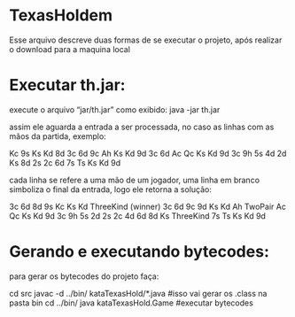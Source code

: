 TexasHoldem
===========

Esse arquivo descreve duas formas de se executar o projeto, após realizar o 
download para a maquina local


Executar th.jar:
===============
execute o arquivo “jar/th.jar” como exibido:
	java -jar th.jar

assim ele aguarda a entrada a ser processada, no caso as linhas com as mãos da partida, exemplo:

Kc 9s Ks Kd 8d 3c 6d 
9c Ah Ks Kd 9d 3c 6d
Ac Qc Ks Kd 9d 3c
9h 5s 
4d 2d Ks 8d 2s 2c 6d
7s Ts Ks Kd 9d

cada linha se refere a uma mão de um jogador, uma linha em branco simboliza o final da entrada, logo ele retorna a solução:

3c  6d  8d  9s  Kc  Ks  Kd ThreeKind (winner) 
3c  6d  9c  9d  Ks  Kd  Ah TwoPair
Ac  Qc  Ks  Kd  9d  3c
9h  5s
2d  2s  2c  4d  6d  8d  Ks ThreeKind
7s  Ts  Ks  Kd  9d

Gerando e executando  bytecodes:
================================
para gerar os bytecodes do projeto faça:

cd src
javac -d ../bin/ kataTexasHold/*.java           #isso vai gerar os .class na pasta bin
cd ../bin/
java kataTexasHold.Game  #executar bytecodes
